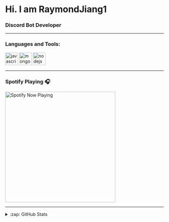 # Hi. I am RaymondJiang1

### Discord Bot Developer

---

### Languages and Tools:

 <img src="https://devicons.github.io/devicon/devicon.git/icons/javascript/javascript-original.svg" alt="javascript" width="40" height="40"/> <img src="https://devicons.github.io/devicon/devicon.git/icons/mongodb/mongodb-original-wordmark.svg" alt="mongodb" width="40" height="40"/> <img src="https://devicons.github.io/devicon/devicon.git/icons/nodejs/nodejs-original-wordmark.svg" alt="nodejs" width="40" height="40"/></p>

---

### Spotify Playing 🎧

[<img src="https://spotify-now-playing-nine.vercel.app/api/spotify" alt="Spotify Now Playing" width="350" />](https://open.spotify.com/user/j1cl2ti9x8fhj97rdd89b9dqq?si=K6_sZXqdTcOCGfs9GF9hOQ)

---

<details>
  <summary>:zap: GitHub Stats</summary>

  <img align="left" alt="RaymondJiang1's GitHub Stats" src="https://github-readme-stats.codestackr.vercel.app/api?username=RaymondJiang1&show_icons=true&hide_border=true" />

</details>

